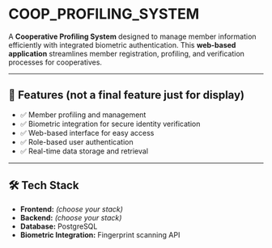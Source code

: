 # COOP_PROFILING_SYSTEM

A **Cooperative Profiling System** designed to manage member information efficiently with integrated biometric authentication. This **web-based application** streamlines member registration, profiling, and verification processes for cooperatives.

---

## 📌 Features (not a final feature just for display)
- ✅ Member profiling and management
- ✅ Biometric integration for secure identity verification
- ✅ Web-based interface for easy access
- ✅ Role-based user authentication
- ✅ Real-time data storage and retrieval

---

## 🛠 Tech Stack
- **Frontend:** *(choose your stack)*
- **Backend:** *(choose your stack)*
- **Database:** PostgreSQL
- **Biometric Integration:** Fingerprint scanning API
